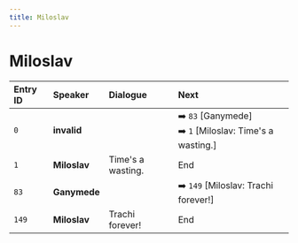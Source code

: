 ```yaml
---
title: Miloslav
---
```


# Miloslav


| Entry ID | Speaker | Dialogue | Next |
| :------- | :------ | :------- | :------------ |
| `0` | **invalid** |  | ➡️ `83` \[Ganymede\]<br>➡️ `1` \[Miloslav: Time's a wasting\.\] |
| `1` | **Miloslav** | Time's a wasting\. | End |
| `83` | **Ganymede** |  | ➡️ `149` \[Miloslav: Trachi forever\!\] |
| `149` | **Miloslav** | Trachi forever\! | End |
